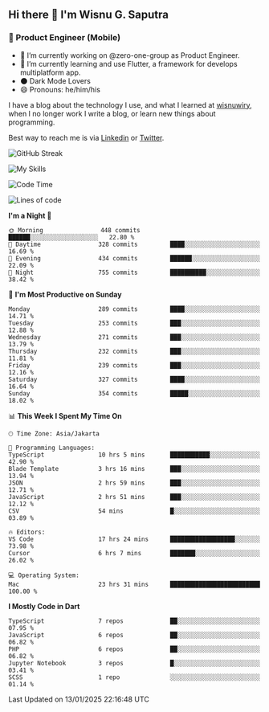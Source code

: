 ## Hi there 👋 I'm Wisnu G. Saputra

### :mobile_phone_off: Product Engineer (Mobile)

- 🔭 I’m currently working on @zero-one-group as Product Engineer.
- 🌱 I’m currently learning and use Flutter, a framework for develops multiplatform app.
- 🌑 Dark Mode Lovers
- 😄 Pronouns: he/him/his

I have a blog about the technology I use, and what I learned at [wisnuwiry](https://wisnuwiry.space/), when I no longer work I write a blog, or learn new things about programming.

Best way to reach me is via [Linkedin](https://www.linkedin.com/in/wisnu-saputra/) or [Twitter](https://twitter.com/wisnuwiry).

![GitHub Streak](https://streak-stats.demolab.com?user=wisnuwiry&theme=dark&hide_border=true)

![My Skills](https://skillicons.dev/icons?i=dart,flutter,kotlin,swift,go,js,css,neovim,git,linux&perline=5)

<!--START_SECTION:waka-->
![Code Time](http://img.shields.io/badge/Code%20Time-1%2C641%20hrs%2026%20mins-blue)

![Lines of code](https://img.shields.io/badge/From%20Hello%20World%20I%27ve%20Written-3.9%20million%20lines%20of%20code-blue)

**I'm a Night 🦉** 

```text
🌞 Morning                448 commits         ██████░░░░░░░░░░░░░░░░░░░   22.80 % 
🌆 Daytime                328 commits         ████░░░░░░░░░░░░░░░░░░░░░   16.69 % 
🌃 Evening                434 commits         ██████░░░░░░░░░░░░░░░░░░░   22.09 % 
🌙 Night                  755 commits         ██████████░░░░░░░░░░░░░░░   38.42 % 
```
📅 **I'm Most Productive on Sunday** 

```text
Monday                   289 commits         ████░░░░░░░░░░░░░░░░░░░░░   14.71 % 
Tuesday                  253 commits         ███░░░░░░░░░░░░░░░░░░░░░░   12.88 % 
Wednesday                271 commits         ███░░░░░░░░░░░░░░░░░░░░░░   13.79 % 
Thursday                 232 commits         ███░░░░░░░░░░░░░░░░░░░░░░   11.81 % 
Friday                   239 commits         ███░░░░░░░░░░░░░░░░░░░░░░   12.16 % 
Saturday                 327 commits         ████░░░░░░░░░░░░░░░░░░░░░   16.64 % 
Sunday                   354 commits         █████░░░░░░░░░░░░░░░░░░░░   18.02 % 
```


📊 **This Week I Spent My Time On** 

```text
🕑︎ Time Zone: Asia/Jakarta

💬 Programming Languages: 
TypeScript               10 hrs 5 mins       ███████████░░░░░░░░░░░░░░   42.90 % 
Blade Template           3 hrs 16 mins       ███░░░░░░░░░░░░░░░░░░░░░░   13.94 % 
JSON                     2 hrs 59 mins       ███░░░░░░░░░░░░░░░░░░░░░░   12.71 % 
JavaScript               2 hrs 51 mins       ███░░░░░░░░░░░░░░░░░░░░░░   12.12 % 
CSV                      54 mins             █░░░░░░░░░░░░░░░░░░░░░░░░   03.89 % 

🔥 Editors: 
VS Code                  17 hrs 24 mins      ██████████████████░░░░░░░   73.98 % 
Cursor                   6 hrs 7 mins        ███████░░░░░░░░░░░░░░░░░░   26.02 % 

💻 Operating System: 
Mac                      23 hrs 31 mins      █████████████████████████   100.00 % 
```

**I Mostly Code in Dart** 

```text
TypeScript               7 repos             ██░░░░░░░░░░░░░░░░░░░░░░░   07.95 % 
JavaScript               6 repos             ██░░░░░░░░░░░░░░░░░░░░░░░   06.82 % 
PHP                      6 repos             ██░░░░░░░░░░░░░░░░░░░░░░░   06.82 % 
Jupyter Notebook         3 repos             █░░░░░░░░░░░░░░░░░░░░░░░░   03.41 % 
SCSS                     1 repo              ░░░░░░░░░░░░░░░░░░░░░░░░░   01.14 % 
```




 Last Updated on 13/01/2025 22:16:48 UTC
<!--END_SECTION:waka-->
